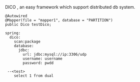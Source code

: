 
DICO , an easy framework which support distributed db system.
    
    @Autowired
    @Mapper(file = "mapper1", database = "PARTITION")
    public Dico testDico;
        
    spring:
      dico:
        scan:package
        database:
          jdbc:
            url: jdbc:mysql://ip:3306/udp
            username: username
            password: pwdd
            
     --<test>
        select 1 from dual
